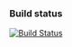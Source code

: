 ### Build status ###
[![Build Status](https://travis-ci.com/evolrac/evolrac.github.io.svg?branch=master)](https://travis-ci.com/evolrac/evolrac.github.io)
